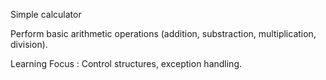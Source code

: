 Simple calculator

Perform basic arithmetic operations (addition, substraction, multiplication, division).

Learning Focus : Control structures, exception handling.
